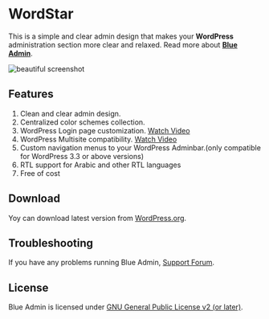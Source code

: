 # WordStar

This is a simple and clear admin design that makes your **WordPress** administration section more clear and relaxed. Read more about **[Blue Admin](http://linesh.com/projects/blue-admin/)**. 

![beautiful screenshot](https://ps.w.org/blue-admin/assets/screenshot-1.jpg?rev=1455180)

## Features

1. Clean and clear admin design.
2. Centralized color schemes collection.
3. WordPress Login page customization. [Watch Video](http://bit.ly/1Wi8iC0)
4. WordPress Multisite compatibility. [Watch Video](http://bit.ly/24FbFZ0)
5. Custom navigation menus to your WordPress Adminbar.(only compatible for WordPress 3.3 or above versions)
6. RTL support for Arabic and other RTL languages
7. Free of cost

## Download
Yoy can download latest version from [WordPress.org](https://wordpress.org/plugins/blue-admin/).

## Troubleshooting
If you have any problems running Blue Admin, [Support Forum](https://linesh.com/forums/forum/plugins/blue-admin/).


## License
Blue Admin is licensed under [GNU General Public License v2 (or later)](./LICENSE.md).
